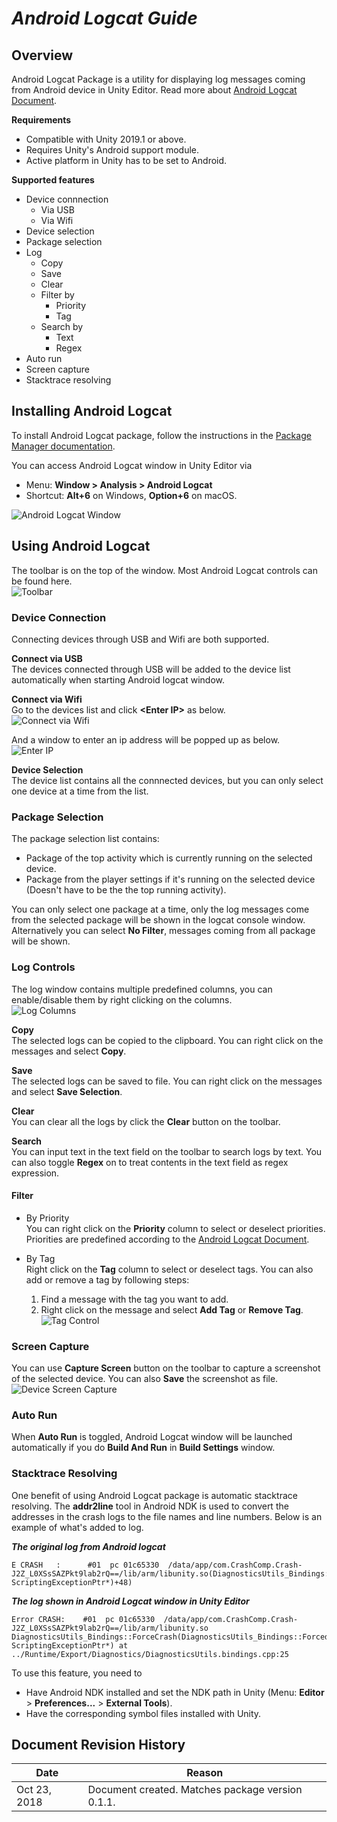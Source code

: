 # **_Android Logcat Guide_**

## **Overview**

Android Logcat Package is a utility for displaying log messages coming from Android device in Unity Editor. Read more about [Android Logcat Document](https://developer.android.com/studio/command-line/logcat).

**Requirements**
- Compatible with Unity 2019.1 or above.
- Requires Unity's Android support module.
- Active platform in Unity has to be set to Android.

**Supported features**
- Device connnection
	- Via USB
	- Via Wifi
- Device selection
- Package selection
- Log 
	- Copy
	- Save
	- Clear
	- Filter by
		- Priority
		- Tag
	- Search by
		- Text
		- Regex
- Auto run
- Screen capture
- Stacktrace resolving

## **Installing Android Logcat** 
To install Android Logcat package, follow the instructions in the [Package Manager documentation](https://docs.unity3d.com/Packages/com.unity.package-manager-ui@latest/index.html). 

You can access Android Logcat window in Unity Editor via
- Menu: **Window \> Analysis \> Android Logcat**
- Shortcut: **Alt+6** on Windows, **Option+6** on macOS.

![Android Logcat Window](images/android_logcat_window.png)

## **Using Android Logcat**

The toolbar is on the top of the window. Most Android Logcat controls can be found here.  
![Toolbar](images/android_logcat_toolbar.png)

### Device Connection
Connecting devices through USB and Wifi are both supported.

**Connect via USB**  
The devices connected through USB will be added to the device list automatically when starting Android logcat window. 

**Connect via Wifi**  
Go to the devices list and click **\<Enter IP>** as below.  
![Connect via Wifi](images/connect_via_wifi.png)

And a window to enter an ip address will be popped up as below.  
![Enter IP](images/enter_ip_window.png)

**Device Selection**  
The device list contains all the connnected devices, but you can only select one device at a time from the list.

### Package Selection
The package selection list contains:
- Package of the top activity which is currently running on the selected device.
- Package from the player settings if it's running on the selected device (Doesn't have to be the the top running activity).

You can only select one package at a time, only the log messages come from the selected package will be shown in the logcat console window. Alternatively you can select **No Filter**, messages coming from all package will be shown.

### Log Controls

The log window contains multiple predefined columns, you can enable/disable them by right clicking on the columns.  
![Log Columns](images/log_columns.png)

**Copy**  
The selected logs can be copied to the clipboard. You can right click on the messages and select **Copy**.

**Save**  
The selected logs can be saved to file. You can right click on the messages and select **Save Selection**.

**Clear**  
You can clear all the logs by click the **Clear** button on the toolbar.

**Search**  
You can input text in the text field on the toolbar to search logs by text. You can also toggle **Regex** on to treat contents in the text field as regex expression.

#### Filter
- By Priority  
  You can right click on the **Priority** column to select or deselect priorities. Priorities are predefined according to the [Android Logcat Document](https://developer.android.com/studio/command-line/logcat#filteringOutput).

- By Tag  
  Right click on the **Tag** column to select or deselect tags. You can also add or remove a tag by following steps:
  	1. Find a message with the tag you want to add.
	2. Right click on the message and select **Add Tag** or **Remove Tag**.  
	![Tag Control](images/tag_control.png)

### Screen Capture
You can use **Capture Screen** button on the toolbar to capture a screenshot of the selected device. You can also **Save** the screenshot as file.  
![Device Screen Capture](images/device_screen_capture.png)

### Auto Run
When **Auto Run** is toggled, Android Logcat window will be launched automatically if you do **Build And Run** in **Build Settings** window.

### Stacktrace Resolving
One benefit of using Android Logcat package is automatic stacktrace resolving. The **addr2line** tool in Android NDK is used to convert the addresses in the crash logs to the file names and line numbers. Below is an example of what's added to log.

**_The original log from Android logcat_**

	E CRASH   :      #01  pc 01c65330  /data/app/com.CrashComp.Crash-J2Z_L0XSsSAZPkt9lab2rQ==/lib/arm/libunity.so(DiagnosticsUtils_Bindings::ForceCrash(DiagnosticsUtils_Bindings::ForcedCrashCategory, ScriptingExceptionPtr*)+48)

**_The log shown in Android Logcat window in Unity Editor_**

	Error CRASH: 	#01  pc 01c65330  /data/app/com.CrashComp.Crash-J2Z_L0XSsSAZPkt9lab2rQ==/lib/arm/libunity.so DiagnosticsUtils_Bindings::ForceCrash(DiagnosticsUtils_Bindings::ForcedCrashCategory, ScriptingExceptionPtr*) at ../Runtime/Export/Diagnostics/DiagnosticsUtils.bindings.cpp:25

To use this feature, you need to 
- Have Android NDK installed and set the NDK path in Unity (Menu: **Editor** \> **Preferences...** \> **External Tools**).
- Have the corresponding symbol files installed with Unity.

## **Document Revision History**
|Date|Reason|
|---|---|
|Oct 23, 2018|Document created. Matches package version 0.1.1.|